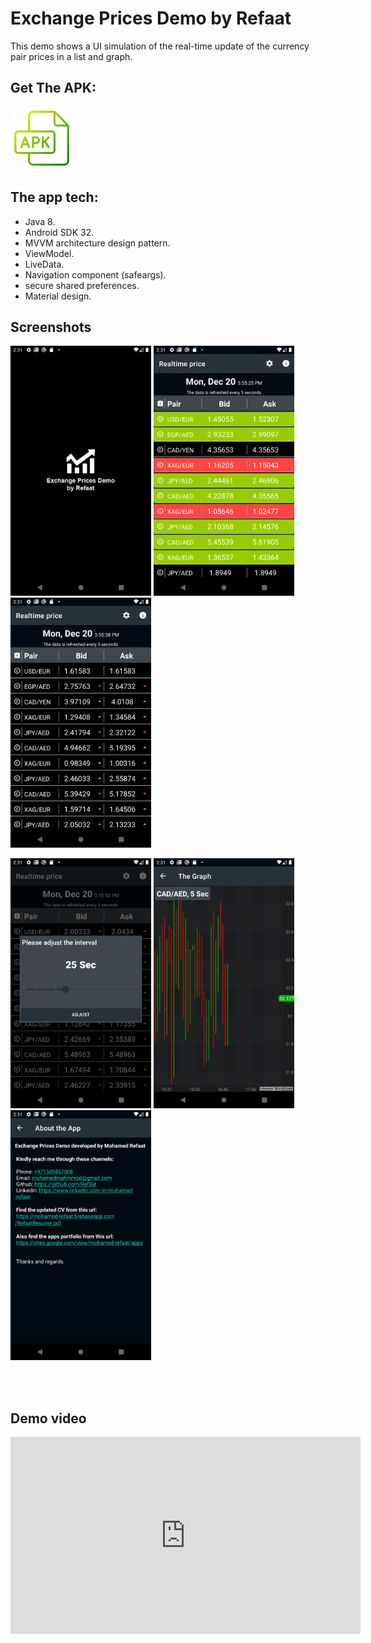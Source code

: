 
Exchange Prices Demo by Refaat
===================================

This demo shows a UI simulation of the real-time update of the currency pair prices in a list and graph.

Get The APK:
--------------
<a href='https://drive.google.com/file/d/1-g4tng18Xk4d6bIM-fVvdabhxz1FJuyU/view?usp=sharing'>
<img alt='Get The APK' src="screenshots/apk-file.png" height="100" /></a>


The app tech:
--------------

- Java 8.
- Android SDK 32.
- MVVM architecture design pattern.
- ViewModel.
- LiveData.
- Navigation component (safeargs).
- secure shared preferences. 
- Material design. 

Screenshots
-------------

<p float="left">
<img src="screenshots/sc1.png" height="400" alt="Screenshot"/> 
<img src="screenshots/sc2.png" height="400" alt="Screenshot"/> 
<img src="screenshots/sc3.png" height="400" alt="Screenshot"/> 
</p>
<p float="left">
<img src="screenshots/sc4.png" height="400" alt="Screenshot"/> 
<img src="screenshots/sc5.png" height="400" alt="Screenshot"/> 
<img src="screenshots/sc6.png" height="400" alt="Screenshot"/> 
</p>

<br>
<br>

Demo video
-------------
<iframe width="560" height="315" src="https://www.youtube.com/embed/9EB-4oaIp3A" title="YouTube video player" frameborder="0" allow="accelerometer; autoplay; clipboard-write; encrypted-media; gyroscope; picture-in-picture" allowfullscreen></iframe>




